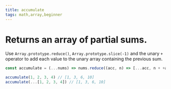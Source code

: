 ```yaml
---
title: accumulate
tags: math,array,beginner
---
```


# Returns an array of partial sums.

Use `Array.prototype.reduce()`, `Array.prototype.slice(-1)` and the unary `+` operator to add each value to the unary array containing the previous sum.

```js
const accumulate = (...nums) => nums.reduce((acc, n) => [...acc, n + +acc.slice(-1)], [])
```

```js
accumulate(1, 2, 3, 4) // [1, 3, 6, 10]
accumulate(...[1, 2, 3, 4]) // [1, 3, 6, 10]
```

